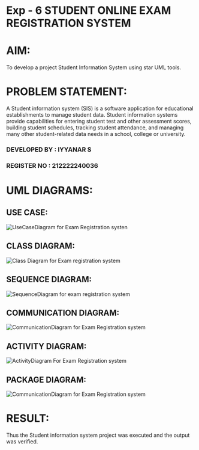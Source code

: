 # Exp - 6 STUDENT ONLINE EXAM REGISTRATION SYSTEM

# AIM:
To develop a project Student Information System using star UML tools.

# PROBLEM STATEMENT:
A Student information system (SIS) is a software application for educational establishments to manage student data. Student information systems provide capabilities for entering student test and other assessment scores, building student schedules, tracking student attendance, and managing many other student-related data needs in a school, college or university.

### DEVELOPED BY : IYYANAR S
### REGISTER NO : 212222240036
# UML DIAGRAMS:

## USE CASE:
![UseCaseDiagram for Exam Registration systen](https://github.com/user-attachments/assets/632b9f67-a2e9-46bd-92eb-82ab9330df87)

## CLASS DIAGRAM:
![Class Diagram for Exam registration system](https://github.com/user-attachments/assets/d5d7950d-a227-4842-9c00-0754ca5d6979)

## SEQUENCE DIAGRAM:
![SequenceDiagram for exam registration system](https://github.com/user-attachments/assets/22421c83-869c-4c53-bff5-9ad55a608ae6)

## COMMUNICATION DIAGRAM:
![CommunicationDiagram for Exam Registration system](https://github.com/user-attachments/assets/384f9dc8-933f-49bf-8d9b-3cd0d73f5557)

## ACTIVITY DIAGRAM:
![ActivityDiagram For Exam Registration system](https://github.com/user-attachments/assets/bca065e8-3daf-4bb2-ab9e-e63af5257df9)

## PACKAGE DIAGRAM:
![CommunicationDiagram for Exam Registration system](https://github.com/user-attachments/assets/53c6373d-d8fd-4dbd-a274-a2d720a94f5f)

# RESULT:
Thus the Student information system project was executed and the output was verified.
